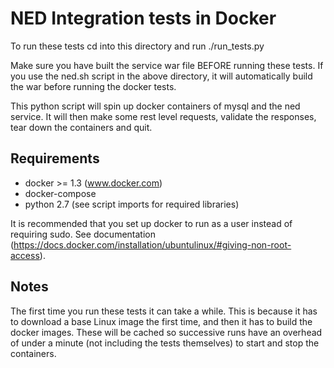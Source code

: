 NED Integration tests in Docker
===============================

To run these tests cd into this directory and run ./run_tests.py

Make sure you have built the service war file BEFORE running these tests. If you use the ned.sh script in the above directory, it will automatically build the war before running the docker tests.

This python script will spin up docker containers of mysql and the ned service. It will then make some rest level requests, validate the responses, tear down the containers and quit.

Requirements
------------
* docker >= 1.3 (www.docker.com)
* docker-compose
* python 2.7 (see script imports for required libraries)

It is recommended that you set up docker to run as a user instead of requiring sudo. See documentation (https://docs.docker.com/installation/ubuntulinux/#giving-non-root-access).


Notes
-----
The first time you run these tests it can take a while. This is because it has to download a base Linux image the first time, and then it has to build the docker images. These will be cached so successive runs have an overhead of under a minute (not including the tests themselves) to start and stop the containers.

